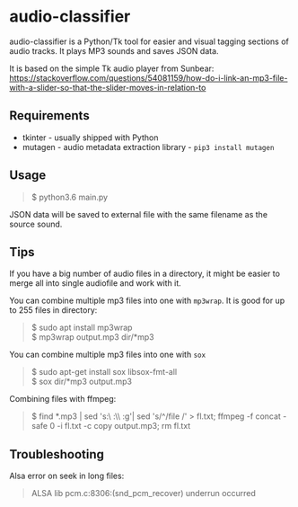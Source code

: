 # audio-classifier

audio-classifier is a Python/Tk tool for easier and visual tagging sections of audio tracks. 
It plays MP3 sounds and saves JSON data.

It is based on the simple Tk audio player from Sunbear: https://stackoverflow.com/questions/54081159/how-do-i-link-an-mp3-file-with-a-slider-so-that-the-slider-moves-in-relation-to

## Requirements

* tkinter - usually shipped with Python
* mutagen - audio metadata extraction library - `pip3 install mutagen`

## Usage
> $ python3.6 main.py <audiofile>


JSON data will be saved to external file with the same filename as the source sound.

## Tips

If you have a big number of audio files in a directory, it might be easier to merge all into single audiofile and work with it.

You can combine multiple mp3 files into one with `mp3wrap`. It is good for up to 255 files in directory:
> $ sudo apt install mp3wrap  
> $ mp3wrap output.mp3 dir/*mp3 

You can combine multiple mp3 files into one with `sox`
> $ sudo apt-get install sox libsox-fmt-all  
> $ sox dir/*mp3 output.mp3

Combining files with ffmpeg:
> $ find *.mp3 | sed 's:\ :\\\ :g'| sed 's/^/file /' > fl.txt; ffmpeg -f concat -safe 0 -i fl.txt -c copy output.mp3; rm fl.txt

## Troubleshooting

Alsa error on seek in long files: 
> ALSA lib pcm.c:8306:(snd_pcm_recover) underrun occurred
